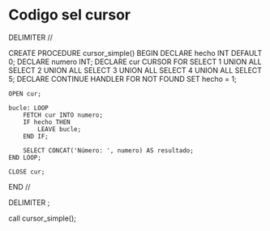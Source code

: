 # Codigo sel cursor

DELIMITER //

CREATE PROCEDURE cursor_simple()
BEGIN
    DECLARE hecho INT DEFAULT 0;
    DECLARE numero INT;
    DECLARE cur CURSOR FOR 
        SELECT 1 UNION ALL SELECT 2 UNION ALL SELECT 3 UNION ALL SELECT 4 UNION ALL SELECT 5;
    DECLARE CONTINUE HANDLER FOR NOT FOUND SET hecho = 1;

    OPEN cur;

    bucle: LOOP
        FETCH cur INTO numero;
        IF hecho THEN 
            LEAVE bucle;
        END IF;

        SELECT CONCAT('Número: ', numero) AS resultado;
    END LOOP;

    CLOSE cur;
END //

DELIMITER ;


call cursor_simple();

